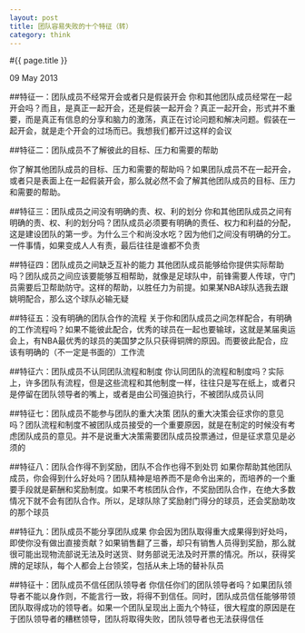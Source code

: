 ```yaml
---
layout: post
title: 团队容易失败的十个特征（转）
category: think
---
```


#{{ page.title }}

<p class="meta">09 May 2013</p>

##特征一：团队成员不经常开会或者只是假装开会 
 你和其他团队成员经常在一起开会吗？而且，是真正一起开会，还是假装一起开会？真正一起开会，形式并不重要，而是真正有信息的分享和脑力的激荡，真正在讨论问题和解决问题。假装在一起开会，就是走个开会的过场而已。我想我们都开过这样的会议

##特征二：团队成员不了解彼此的目标、压力和需要的帮助

你了解其他团队成员的目标、压力和需要的帮助吗？如果团队成员不在一起开会，或者只是表面上在一起假装开会，那么就必然不会了解其他团队成员的目标、压力和需要的帮助。

##特征三：团队成员之间没有明确的责、权、利的划分
 你和其他团队成员之间有明确的责、权、利的划分吗？团队成员必须要有明确的责任、权力和利益的分配，这是建设团队的第一步。为什么三个和尚没水吃？因为他们之间没有明确的分工。一件事情，如果变成人人有责，最后往往是谁都不负责

##特征四：团队成员之间缺乏互补的能力
 其他团队成员能够给你提供实际帮助吗？团队成员之间应该要能够互相帮助，就像是足球队中，前锋需要人传球，守门员需要后卫帮助防守。这样的帮助，以胜任力为前提。如果某NBA球队选我去跟姚明配合，那么这个球队必输无疑

##特征五：没有明确的团队合作的流程
 关于你和团队成员之间怎样配合，有明确的工作流程吗？如果不能彼此配合，优秀的球员在一起也要输球，这就是某届奥运会上，有NBA最优秀的球员的美国梦之队只获得铜牌的原因。而要彼此配合，应该有明确的（不一定是书面的）工作流

##特征六：团队成员不认同团队流程和制度
 你认同团队的流程和制度吗？实际上，许多团队有流程，但是这些流程和其他制度一样，往往只是写在纸上，或者只是停留在团队领导者的嘴上，或者是由公司强迫执行，不被团队成员认同

##特征七：团队成员不能参与团队的重大决策 
 团队的重大决策会征求你的意见吗？团队流程和制度不被团队成员接受的一个重要原因，就是在制定的时候没有考虑团队成员的意见。并不是说重大决策需要团队成员投票通过，但是征求意见是必须的

##特征八：团队合作得不到奖励，团队不合作也得不到处罚
 如果你帮助其他团队成员，你会得到什么好处吗？团队精神是培养而不是命令出来的，而培养的一个重要手段就是薪酬和奖励制度。如果不考核团队合作，不奖励团队合作，在绝大多数情况下就不会有团队合作。所以，足球队除了奖励射门得分的球员，还会奖励助攻的那个球员

##特征九：团队成员不能分享团队成果
 你会因为团队取得重大成果得到好处吗，即使你没有做出直接贡献？如果销售翻了三番，却只有销售人员得到奖励，那么就很可能出现物流部说无法及时送货、财务部说无法及时开票的情况。所以，获得奖牌的足球队，每个人都会上台领奖，包括从未上场的替补队员

##特征十：团队成员不信任团队领导者
 你信任你们的团队领导者吗？如果团队领导者不能以身作则，不能言行一致，将得不到信任。同时，团队成员信任能够带领团队取得成功的领导者。如果一个团队呈现出上面九个特征，很大程度的原因是在于团队领导者的糟糕领导，团队将取得失败，团队领导者也无法获得信任








